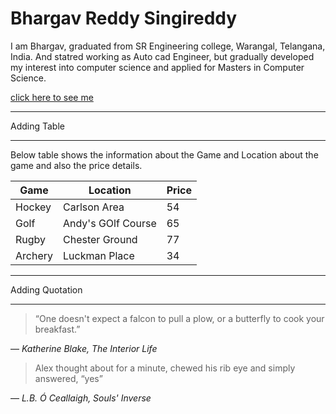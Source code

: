 # Bhargav Reddy Singireddy

I am Bhargav, graduated from SR Engineering college, Warangal, Telangana, India. And statred working as Auto cad Engineer, but gradually developed my interest into computer science and applied for Masters in Computer Science.

[click here to see me](https://github.com/BhargavR12/assignment2-Singireddy/blob/main/Profilepic.jpeg)

---

Adding Table

---

Below table shows the information about the Game and Location about the game and also the price details. 


| Game | Location | Price
| --- | --- | --- |
| Hockey | Carlson Area | 54
| Golf | Andy's GOlf Course | 65
| Rugby | Chester Ground | 77
| Archery | Luckman Place | 34

---

Adding Quotation

---

> “One doesn't expect a falcon to pull a plow, or a butterfly to cook your breakfast.”

― *Katherine Blake, The Interior Life*

> Alex thought about for a minute, chewed his rib eye and simply answered, “yes”

― *L.B. Ó Ceallaigh, Souls' Inverse*



